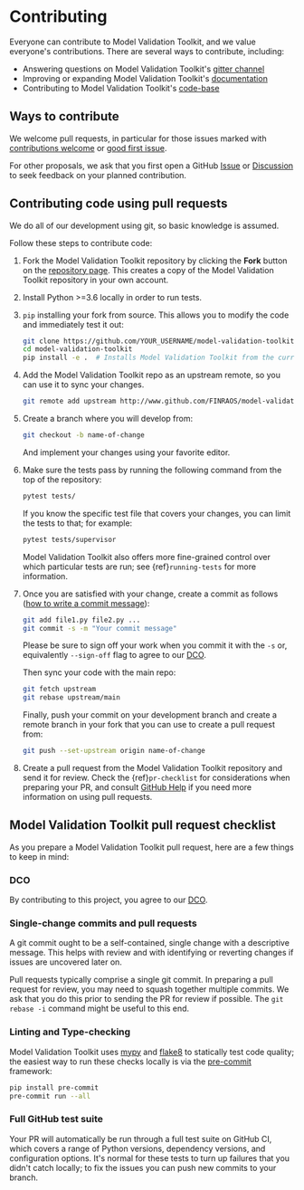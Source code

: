 [comment]: <> (Adapted from JAX's contribution guide)

# Contributing

Everyone can contribute to Model Validation Toolkit, and we value everyone's contributions. There are several
ways to contribute, including:


- Answering questions on Model Validation Toolkit's [gitter channel](https://gitter.im/FINRAOS/model-validation-toolkit)
- Improving or expanding Model Validation Toolkit's [documentation](https://finraos.github.io/model-validation-toolkit/docs/html/index.html)
- Contributing to Model Validation Toolkit's [code-base](https://github.com/FINRAOS/model-validation-toolkit/)

## Ways to contribute

We welcome pull requests, in particular for those issues marked with
[contributions welcome](https://github.com/FINRAOS/model-validation-toolkit/issues?q=is%3Aopen+is%3Aissue+label%3A%22contributions+welcome%22) or
[good first issue](https://github.com/FINRAOS/model-validation-toolkit/issues?q=is%3Aopen+is%3Aissue+label%3A%22good+first+issue%22).

For other proposals, we ask that you first open a GitHub
[Issue](https://github.com/FINRAOS/model-validation-toolkit/issues/new/choose) or
[Discussion](https://github.com/FINRAOS/model-validation-toolkit/discussions)
to seek feedback on your planned contribution.

## Contributing code using pull requests

We do all of our development using git, so basic knowledge is assumed.

Follow these steps to contribute code:

1. Fork the Model Validation Toolkit repository by clicking the **Fork** button on the
   [repository page](https://www.github.com/FINRAOS/model-validation-toolkit). This creates
   a copy of the Model Validation Toolkit repository in your own account.

2. Install Python >=3.6 locally in order to run tests.

3. `pip` installing your fork from source. This allows you to modify the code
   and immediately test it out:

   ```bash
   git clone https://github.com/YOUR_USERNAME/model-validation-toolkit
   cd model-validation-toolkit
   pip install -e .  # Installs Model Validation Toolkit from the current directory in editable mode.
   ```

4. Add the Model Validation Toolkit repo as an upstream remote, so you can use it to sync your
   changes.

   ```bash
   git remote add upstream http://www.github.com/FINRAOS/model-validation-toolkit
   ```

5. Create a branch where you will develop from:

   ```bash
   git checkout -b name-of-change
   ```

   And implement your changes using your favorite editor.

6. Make sure the tests pass by running the following command from the top of
   the repository:

   ```bash
   pytest tests/
   ```

   If you know the specific test file that covers your changes, you can limit the tests to that; for example:

   ```bash
   pytest tests/supervisor
   ```

   Model Validation Toolkit also offers more fine-grained control over which particular tests are run;
   see {ref}`running-tests` for more information.

7. Once you are satisfied with your change, create a commit as follows ([how to write a commit message](https://chris.beams.io/posts/git-commit/)):

   ```bash
   git add file1.py file2.py ...
   git commit -s -m "Your commit message"
   ```

   Please be sure to sign off your work when you commit it with the `-s` or, equivalently `--sign-off` flag to agree to our [DCO](https://raw.githubusercontent.com/FINRAOS/model-validation-toolkit/main/DCO).

   Then sync your code with the main repo:

   ```bash
   git fetch upstream
   git rebase upstream/main
   ```

   Finally, push your commit on your development branch and create a remote 
   branch in your fork that you can use to create a pull request from:

   ```bash
   git push --set-upstream origin name-of-change
   ```

8. Create a pull request from the Model Validation Toolkit repository and send it for review.
   Check the {ref}`pr-checklist` for considerations when preparing your PR, and
   consult [GitHub Help](https://docs.github.com/en/pull-requests/collaborating-with-pull-requests/proposing-changes-to-your-work-with-pull-requests/about-pull-requests)
   if you need more information on using pull requests.

## Model Validation Toolkit pull request checklist

As you prepare a Model Validation Toolkit pull request, here are a few things to keep in mind:

### DCO

By contributing to this project, you agree to our [DCO](https://raw.githubusercontent.com/FINRAOS/model-validation-toolkit/main/DCO).

### Single-change commits and pull requests

A git commit ought to be a self-contained, single change with a descriptive
message. This helps with review and with identifying or reverting changes if
issues are uncovered later on.

Pull requests typically comprise a single git commit. In preparing a pull
request for review, you may need to squash together multiple commits. We ask
that you do this prior to sending the PR for review if possible. The `git
rebase -i` command might be useful to this end.

### Linting and Type-checking

Model Validation Toolkit uses [mypy](https://mypy.readthedocs.io/) and [flake8](https://flake8.pycqa.org/)
to statically test code quality; the easiest way to run these checks locally is via
the [pre-commit](https://pre-commit.com/) framework:

```bash
pip install pre-commit
pre-commit run --all
```

### Full GitHub test suite

Your PR will automatically be run through a full test suite on GitHub CI, which
covers a range of Python versions, dependency versions, and configuration options.
It's normal for these tests to turn up failures that you didn't catch locally; to
fix the issues you can push new commits to your branch.
